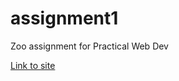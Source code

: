# assignment1
Zoo assignment for Practical Web Dev 

[Link to site](https://hayleyrobin.github.io/assignment1/)
